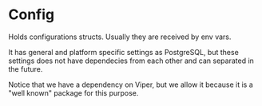 # Config

Holds configurations structs. Usually they are received by env vars.

It has general and platform specific settings as PostgreSQL, but these settings does not have dependecies from each other and can separated in the future.

Notice that we have a dependency on Viper, but we allow it because it is a "well known" package for this purpose.
